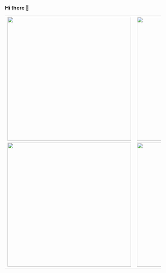 ### Hi there 👋

<!--
**rnicolino/rnicolino** is a ✨ _special_ ✨ repository because its `README.md` (this file) appears on your GitHub profile.

Here are some ideas to get you started:

- 🔭 I’m currently working on ...
- 🌱 I’m currently learning ...
- 👯 I’m looking to collaborate on ...
- 🤔 I’m looking for help with ...
- 💬 Ask me about ...
- 📫 How to reach me: ...
- 😄 Pronouns: ...
- ⚡ Fun fact: ...
-->

<center>
<table>
  <tr>
      <td><img width="400px" align="left" src="https://github-readme-stats.vercel.app/api/top-langs/?username=murilothink&hide=html&layout=compact&theme=cobalt" /></td>
      <td><img width="400px" align="left" src="https://github-readme-stats.vercel.app/api?username=murilothink&theme=cobalt" /></td>
  </tr>  
    <tr>
      <td><img width="400px" align="left" src="https://github-readme-stats.vercel.app/api/pin/?username=murilothink&repo=github-readme-stats&theme=cobalt" /></td>
      <td><img width="400px" align="left" src="https://github-readme-stats.vercel.app/api/pin/?username=murilothink&repo=github-readme-stats&theme=cobalt" /></td>
      <td><img width="400px" align="left" src="https://github-readme-stats.vercel.app/api/pin/?username=murilothink&repo=comanda-blue&theme=cobalt" /></td>
      <td><img width="400px" align="left" src="https://github-readme-stats.vercel.app/api/pin/?username=murilothink&repo=Sistema-Minhas-Financas-API&theme=cobalt" /></td>
  </tr>  
</table>
</center>

